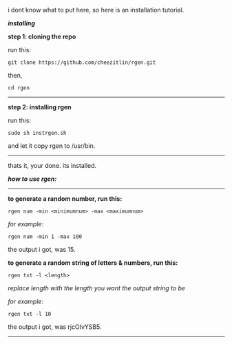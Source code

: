 i dont know what to put here, so here is an installation tutorial.

***installing***

**step 1: cloning the repo**

run this:
```
git clone https://github.com/cheezitlin/rgen.git
```
then,

```
cd rgen
```

******
**step 2: installing rgen**

run this:
```
sudo sh instrgen.sh
```
and let it copy rgen to  /usr/bin.
******
thats it, your done. its installed.

***how to use rgen:***
******
**to generate a random number, run this:**
```
rgen num -min <minimumnum> -max <maximumnum> 
```
*for example:*
```
rgen num -min 1 -max 100
```
the output i got, was 15.

**to generate a random string of letters & numbers, run this:**
```
rgen txt -l <length>
```
*replace length with the length you want the output string to be*

*for example:*
```
rgen txt -l 10
```

the output i got, was rjcOIvYSB5.

******

